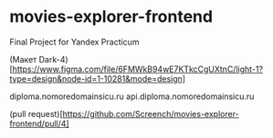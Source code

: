 # movies-explorer-frontend
 Final Project for Yandex Practicum

 (Макет Dark-4)[https://www.figma.com/file/6FMWkB94wE7KTkcCgUXtnC/light-1?type=design&node-id=1-10281&mode=design]
 
diploma.nomoredomainsicu.ru
api.diploma.nomoredomainsicu.ru

(pull request)[https://github.com/Screench/movies-explorer-frontend/pull/4]
